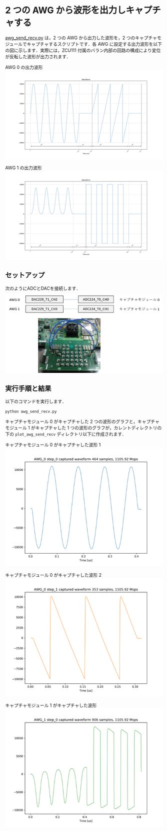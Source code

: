 # 2 つの AWG から波形を出力しキャプチャする

[awg_send_recv.py](./awg_send_recv.py) は，2 つの AWG から出力した波形を，2 つのキャプチャモジュールでキャプチャするスクリプトです．各 AWG に設定する出力波形を以下の図に示します．実際には，ZCU111 付属のバラン内部の回路の構成により変位が反転した波形が出力されます．

AWG 0 の出力波形  
![AWG 0 の出力波形](images/actual_seq_0_waveform.png)

AWG 1 の出力波形  
![AWG 1 の出力波形](images/actual_seq_1_waveform.png)

## セットアップ

次のようにADCとDACを接続します．  

![セットアップ](../../docs/images/awg-x2-setup.png)

## 実行手順と結果

以下のコマンドを実行します．

```
python awg_send_recv.py
```

キャプチャモジュール 0 がキャプチャした 2 つの波形のグラフと，キャプチャモジュール 1 がキャプチャした 1 つの波形のグラフが，カレントディレクトリの下の `plot_awg_send_recv` ディレクトリ以下に作成されます．

キャプチャモジュール 0 がキャプチャした波形 1  
![キャプチャモジュール 0 がキャプチャした波形 1](images/AWG_0_step_0_captured.png)

キャプチャモジュール 0 がキャプチャした波形 2  
![キャプチャモジュール 0 がキャプチャした波形 2](images/AWG_0_step_1_captured.png)

キャプチャモジュール 1 がキャプチャした波形  
![キャプチャモジュール 1 がキャプチャした波形](images/AWG_1_step_0_captured.png)
